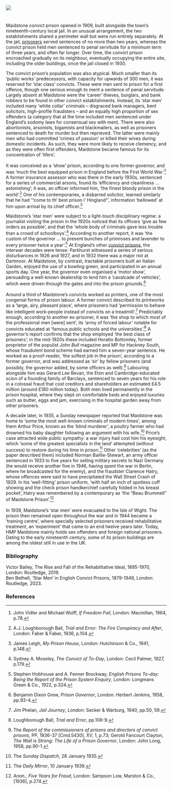 <a href="https://www.kent-maps.online"><img src="https://www.kent-maps.online/juncture/ve-button.png"></a>
<param ve-config title="Maidstone Convict Prison" author="Dr Ben Bethell" layout="vtl" 
banner="https://upload.wikimedia.org/wikipedia/commons/a/af/Paul_Sandby_-_A_Distant_View_of_Maidstone%2C_from_Lower_Bell_Inn%2C_Boxley_Hill_-_Google_Art_Project.jpg">

<param ve-entity eid="Q213180" aliases="Maidstone">


#

Maidstone convict prison opened in 1909, built alongside the town’s nineteenth-century local jail. In an unusual arrangement, the two establishments shared a perimeter wall but were run entirely separately. At the jail, [prisoners](/19c/19c-convicts-overview) served sentences of no more than two years, whereas the convict prison held men sentenced to penal servitude for a minimum term of three years, and often far longer. Over time, the convict prison encroached gradually on its neighbour, eventually occupying the entire site, including the older buildings, once the jail closed in 1930.
<param ve-image url="https://stor.artstor.org/stor/3adcbddb-8d19-4bda-a8a0-5a4bdfcb70e2" label="The Maidstone Gaol, 1829 before the opening of the convict prison" attribution="By George Virtue. Photo by Astrid Stilma. By permission of Patrick Marrin.">

The convict prison’s population was also atypical. Much smaller than its ‘public works’ predecessors, with capacity for upwards of 300 men, it was reserved for ‘star class’ convicts. These were men sent to prison for a first offence, though one serious enough to merit a sentence of penal servitude. Largely absent at Maidstone were the ‘career’ thieves, burglars, and bank robbers to be found in other convict establishments. Instead, its ‘star men’ included many ‘white collar’ criminals – disgraced bank managers, bent solicitors, high-profile fraudsters – and an equally high proportion of sex offenders (a category that at the time included men sentenced under England’s sodomy laws for consensual sex with men). There were also abortionists, arsonists, bigamists and blackmailers, as well as prisoners sentenced to death for murder but then reprieved. The latter were mainly men who had committed ‘crimes of passion’ or killed their wives during domestic incidents. As such, they were more likely to receive clemency, and as they were often first offenders, Maidstone became famous for its concentration of ‘lifers’.
<br><br>
It was conceived as a ‘show’ prison, according to one former governor, and was ‘much the best equipped prison in England before the First World War.’[^ref1]  A former insurance assessor who was there in the early 1930s, sentenced for a series of commercial arsons, found its ‘efficiency and cleanliness … astonishing’; it was, an officer informed him, ‘the finest bloody prison in the world’.[^ref2]  One of his contemporaries, a disbarred solicitor, learned similarly that he had ‘“come to th’ best prison i’ Hingland”’, information ‘bellowed’ at him upon arrival by its chief officer.[^ref3]  
<param ve-map center="Q213180" zoom="15">

Maidstone’s ‘star men’ were subject to a light-touch disciplinary regime: a journalist visiting the prison in the 1920s noticed that its officers ‘give as few orders as possible’, and that the ‘whole body of criminals gave less trouble than a crowd of schoolboys’.[^ref4]  According to another report, it was ‘the custom of the governor … to present bunches of primroses and lavender to every prisoner twice a year’.[^ref5]  At England’s other [convict prisons](/19c/19c-convicts-overview), the interwar decades were tense: Parkhurst witnessed a series of serious disturbances in 1926 and 1927, and in 1932 there was a major riot at Dartmoor. At Maidstone, by contrast, tractable prisoners built an Italian Garden, enjoyed the use of a bowling green, and participated in an annual sports day. One year, the governor even organised a ‘motor show’, persuading a well-known dealership to lend him a ‘cavalcade of vehicles’, which were driven through the gates and into the prison grounds.[^ref6] 
<br><br>
Around a third of Maidstone’s convicts worked as printers, one of the most congenial forms of prison labour. A former convict described its printworks as a ‘large, airy, pleasant place’, where prisoners had ‘permission to behave like intelligent work-people instead of convicts on a treadmill’.[^ref7]  Predictably enough, according to another ex-prisoner, it was ‘the shop to which most of the professional men [were] sent’, its ‘army of forced labour’ notable for convicts educated at ‘famous public schools and the universities’.[^ref8]  A governor’s report confirms that the shop employed ‘the best class of prisoners’; in the mid-1920s these included Horatio Bottomley, former proprietor of the populist _John Bull_ magazine and MP for Hackney South, whose fraudulent bond scheme had earned him a seven-year sentence. He worked as a proof-reader, ‘the softest job in the prison’, according to a former governor, and was addressed as ‘sir’ by fellow prisoners (and possibly, the governor added, by some officers as well).[^ref9]  Labouring alongside him was Gerard Lee Bevan, the Eton and Cambridge-educated scion of a founding family of Barclays, sentenced to seven years for his role in a colossal fraud that cost creditors and shareholders an estimated £4.5 million (around £180 million today). Both men lived permanently in the prison hospital, where they slept on comfortable beds and enjoyed luxuries such as butter, eggs and jam, exercising in the hospital garden away from other prisoners.
<param ve-image url="https://upload.wikimedia.org/wikipedia/commons/2/27/JohnBullCartoon1919.jpg" label="John Bull Cartoon, 1919" attribution="Frank Holland, Public domain, via Wikimedia Commons">

A decade later, in 1935, a Sunday newspaper reported that Maidstone was home to ‘some the most well-known criminals of modern times’, among them Arthur Price, known as the ‘blind murderer’, a poultry farmer who had drowned his baby daughter following an argument with his wife.[^ref10]  Price’s case attracted wide public sympathy: a war injury had cost him his eyesight, which ‘some of the greatest specialists in the land’ attempted (without success) to restore during his time in prison.[^ref11]  Other ‘celebrities’ (as the paper described them) included Norman Baillie-Stewart, an army officer sentenced in 1933 to five years for selling military secrets to Nazi Germany (he would receive another five in 1946, having spent the war in Berlin, where he broadcasted for the enemy), and the fraudster Clarence Hatry, whose offences were said to have precipitated the Wall Street Crash of 1929. In his ‘well-fitting’ prison uniform, ‘with half an inch of spotless cuff showing and the check prison handkerchief carefully folded in his breast pocket’, Hatry was remembered by a contemporary as ‘the “Beau Brummell” of Maidstone Prison’.[^ref12]  
<br>
In 1939, Maidstone’s ‘star men’ were evacuated to the Isle of Wight. The prison then remained open throughout the war and in 1944 became a ‘training centre’, where specially selected prisoners received rehabilitative treatment, an ‘experiment’ that came to an end twelve years later. Today, HMP Maidstone mainly holds sex offenders and foreign national prisoners. Dating to the early nineteenth century, some of its prison buildings are among the oldest still in use in the UK.  
<param ve-image url="https://upload.wikimedia.org/wikipedia/commons/8/86/Entrance_to_Maidstone_Prison_-_geograph.org.uk_-_2049425.jpg" label="Entrance to Maidstone prison" attribution="by Oast House Archive, via Wikimedia Commons" license="CC BY-SA 2.0">

### Bibliography
Victor Bailey, The Rise and Fall of the Rehabilitative Ideal, 1895-1970, London: Routledge, 2019.   
Ben Bethell, ‘Star Men’ in English Convict Prisons, 1879-1948, London: Routledge, 2023.   

### References
[^ref1]: John Vidler and Michael Wolff, _If Freedom Fail_, London: Macmillan, 1964, p.78.
[^ref2]: A.J. Loughborough Ball, _Trial and Error: The Fire Conspiracy and After_, London: Faber & Faber, 1936, p.104.
[^ref3]: James Leigh, _My Prison House_, London: Hutchinson & Co., 1941, p.148.
[^ref4]: Sydney A. Moseley, _The Convict of To-Day_, London: Cecil Palmer, 1927, p.179.
[^ref5]: Stephen Hobhouse and A. Fenner Brockway, _English Prisons To-day: Being the Report of the Prison System Enquiry_, London: Longmans Green & Co., 1922, p.324.
[^ref6]: Benjamin Dixon Grew, _Prison Governor_, London: Herbert Jenkins, 1958, pp.93-4.
[^ref7]: Jim Phelan, _Jail Journey_, London: Secker & Warburg, 1940, pp.50, 59.
[^ref8]: Loughborough Ball, _Trial and Error_, pp.108-9.
[^ref9]: The _Report of the commissioners of prisons and directors of convict prisons_, PP, 1936-37 [Cmd.5430], XV, 1, p.73; Gerold Fancourt Clayton, _The Wall is Strong: The Life of a Prison Governor_, London: John Long, 1958, pp.90-1.
[^ref10]: The _Sunday Dispatch_, 28 January 1935.
[^ref11]: The _Daily Mirror_, 10 January 1939.
[^ref12]: Anon., _Five Years for Fraud_, London: Sampson Low, Marston & Co., [1936], p.274.

